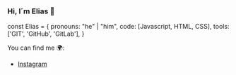 ### Hi, I´m Elias 👋
const Elias = {
  pronouns: "he" | "him",
  code: [Javascript, HTML, CSS],
  tools: ['GIT', 'GitHub', 'GitLab'],
}

You can find me 🌍:
- [Instagram](https://www.instagram.com/elias22.ok)
<!--
**EPortillo22/EPortillo22** is a ✨ _special_ ✨ repository because its `README.md` (this file) appears on your GitHub profile.

Here are some ideas to get you started:

- 🔭 I’m currently working on ...
- 🌱 I’m currently learning ...
- 👯 I’m looking to collaborate on ...
- 🤔 I’m looking for help with ...
- 💬 Ask me about ...
- 📫 How to reach me: ...
- 😄 Pronouns: ...
- ⚡ Fun fact: ...
-->
